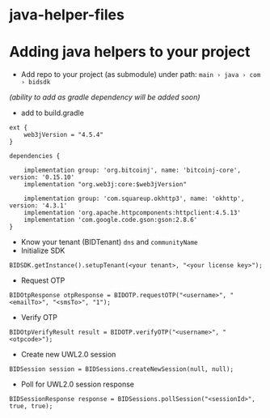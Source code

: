 # java-helper-files

# Adding java helpers to your project

- Add repo to your project (as submodule) under path: `main › java › com › bidsdk`

_(*ability* to add as gradle dependency will be added soon)_

- add to build.gradle
```
ext {
	web3jVersion = "4.5.4"
}

dependencies {

	implementation group: 'org.bitcoinj', name: 'bitcoinj-core', version: '0.15.10'
	implementation "org.web3j:core:$web3jVersion"

	implementation group: 'com.squareup.okhttp3', name: 'okhttp', version: '4.3.1'
	implementation 'org.apache.httpcomponents:httpclient:4.5.13'
	implementation 'com.google.code.gson:gson:2.8.6'
}

```

- Know your tenant (BIDTenant) `dns` and `communityName`
- Initialize SDK
```
BIDSDK.getInstance().setupTenant(<your tenant>, "<your license key>");
```

- Request OTP
```
BIDOtpResponse otpResponse = BIDOTP.requestOTP("<username>", "<emailTo>", "<smsTo>", "1");
```

- Verify OTP
```
BIDOtpVerifyResult result = BIDOTP.verifyOTP("<username>", "<otpcode>");
```

- Create new UWL2.0 session
```
BIDSession session = BIDSessions.createNewSession(null, null);
```

- Poll for UWL2.0 session response
```
BIDSessionResponse response = BIDSessions.pollSession("<sessionId>", true, true);
```
